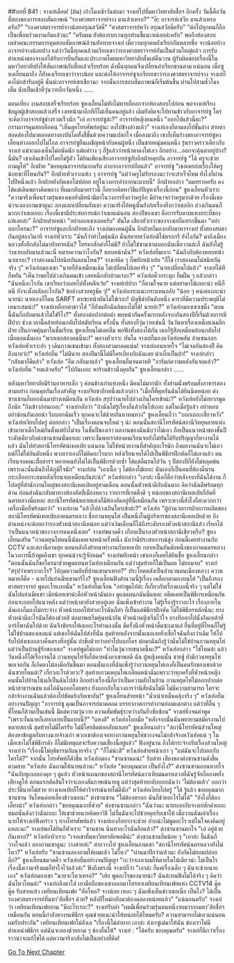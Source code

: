 ##บทที่ 841 : จางเย่เดือด! (ต้น)
เก้าโมงเช้าวันต่อมา
จางเย่ไปที่มหาวิทยาลัยสื่อฯ อีกครั้ง วันนี้คือวันที่สองของการสอบสัมภาษณ์
“รองศาสตราจารย์จาง มาแล้วเหรอ?”
“อ๊ะ อาจารย์เซวีย มาแล้วเหรอครับ?”
“รองศาสตราจารย์จางน้อยอรุณสวัสดิ์”
“ศาสตราจารย์หวัง อรุณสวัสดิ์ครับ”
“ต่อไปทุกคนก็ถือเป็นเพื่อนร่วมงานกันแล้วนะ”
“ครับผม ยังต้องรบกวนทุกท่านชี้แนะหน่อยล่ะครับ”
พอถึงห้องสอบ เหล่าคณะกรรมการคุมสอบสัมภาษณ์ล้วนทักทายจางเย่ เมื่อวานทุกคนยังเรียกกันหลายชื่อ จางน้อยบ้าง อาจารย์จางน้อยบ้าง แต่ว่าวันนี้ทุกคนล้วนเรียกเขาว่ารองศาสตราจารย์กันเป็นส่วนใหญ่แล้ว การรับตำแหน่งของจางเย่ได้รับการยืนยันและประกาศโดยมหาวิทยาลัยตั้งแต่คืนวาน ผู้รับผิดชอบเรื่องนี้ในมหาวิทยาลัยยังให้สัมภาษณ์กับสื่อแล้วเรียบร้อย ดังนั้นทุกคนจึงเปลี่ยนคำเรียกขานตาม
แน่นอน เมื่อซูหงเอี้ยนมาถึง ก็ยังคงเรียกเขาว่าจางน้อย และต่อให้อาจารย์ซูจะเรียกเขาว่ารองศาสตราจารย์จาง จางเย่ก็คงไม่กล้ารับอยู่ดี นั่นน่ะอาจารย์เขาเชียวนะ
จากนั้นการสอบสัมภาษณ์ก็เริ่มต้นขึ้น
ผ่านไปสามชั่วโมงเต็ม นับเป็นเช้าที่วุ่นวายอีกวันหนึ่ง
……


ตอนเที่ยง
งานสอบเสร็จเรียบร้อย
ซูหงเอี้ยนไม่ทักไม่ทายก็ออกจากห้องสอบไปก่อน
พอจางเย่เรียงข้อมูลผู้เข้าสอบแล้วเสร็จ เงยหน้ามาอีกทีก็ไม่เห็นคนอยู่แล้ว เดิมยังคิดจะไปทานข้าวกับอาจารย์ซู ใครจะคิดว่าอาจารย์ซูช่างรวดเร็วนัก "เอ๋ อาจารย์ซูล่ะ?"
อาจารย์หญิงคนหนึ่ง "ออกไปแล้วนี่คะ?"
กรรมการคุมสอบอีกคน "เห็นคุยโทรศัพท์อยู่นะ ลงไปข้างล่างแล้ว"
จางเย่เองก็ตามลงไปชั้นล่าง สายตาสอดส่องไปมาตลอดทางลงบันไดทั้งสี่ชั้นด้วยความแปลกใจ เมื่อลงมาถึง เขาก็เห็นร่างของอาจารย์ซูหงเอี้ยนห่างออกไปไม่ไกล อาจารย์ซูยืนเผชิญหน้ากับคนผู้หนึ่ง เป็นชายหนุ่มคนหนึ่ง รุ่นราวคราวเดียวกับจางเย่ แม้จะมองเห็นไม่ถนัดนัก แต่แค่ราง ๆ ก็รู้แล้วว่าหน้าตาคงไม่เลว อีกอย่าง...ออกจะคุ้นตาอยู่บ้าง?
นี่มัน?
เขาเดินเข้าไปโดยไม่รู้ตัว
ได้ยินเพียงเสียงอาจารย์ซูกับอีกฝ่ายคุยกัน
อาจารย์ซู "ได้ ครูจะช่วยถามดูให้"
อีกฝ่าย "ขอบคุณอาจารย์มากครับ ลำบากอาจารย์อีกแล้ว"
อาจารย์ซู "เธอเคยก่อเรื่องให้ครูน้อยซะที่ไหนกัน?"
อีกฝ่ายหัวเราะแห้ง ๆ
อาจารย์ซู "แต่ว่าครูไม่รับรองนะว่าจะสำเร็จไหม ยังไงก็ผ่านไปปีหนึ่งแล้ว อีกฝ่ายยังกัดเธอไม่ปล่อย อยู่ในวงการลำบากนะแบบนี้"
อีกฝ่ายกล่าว "ผมทราบครับ คงได้แต่เดินพลางคิดพลาง ที่ผมกลับมาคราวนี้ ก็อยากคิดหาวิธีแก้ปัญหาเรื่องนี้ก่อน"
ซูหงเอี้ยนหัวเราะ "ความจริงเพื่อนร่วมรุ่นของเธอยังมีหน้ามีตาในวงการยิ่งกว่าครูอีก มีอำนาจกว่าครูมากด้วย เรื่องนี้เธอน่าจะลองถามเขาดูนะ ลองแลกเปลี่ยนกับเขา ความจริงไอ้หนูนั่นยังก่อเรื่องยิ่งกว่าเธออีก ล่วงเกินคนก็มากกว่าเธอเยอะ เรื่องนี้เขามีประสบการณ์กว่าเธอแน่นอน สองปีของเขา คือการรับดาบแทงกระบี่ของแท้เลยล่ะ"
อีกฝ่ายส่ายหน้า "อย่าบอกเขาเลยครับ"
ทันใด เสียงหัวเราะของจางเย่ก็แทรกขึ้นมา "อย่าบอกใครนะ?"
อาจารย์ซูและอีกฝ่ายตะลึง
จางเย่มองคนผู้นั้น อีกฝ่ายก็มองกลับมาหาจางเย่ ทั้งสองสบตากันอยู่สองวินาที
จางเย่หัวเราะ "ฉันก็ว่าทำไมคุ้นนัก นั่นสหายหวังเฮ่อมิใช่หรอกรึ ยังไงกัน? มาถึงเมืองหลวงทั้งทีกลับไม่มาทักทายฉัน? โทรหาสักคำก็ไม่มี? ถ้าไม่ใช่ซานซานบอกฉันเมื่อวานล่ะก็ ฉันยังไม่รู้ว่านายกลับมาแล้วนะนี่ หมายความว่าไงกัน? หลบหน้าฉัน?"
หวังเฮ่อยิ้มเยาะ "ฉันถึงกับต้องหลบหน้านายเรอะ? เราสองคนไปสนิทกันตอนไหน?"
จางเย่คิด ๆ ก็พยักหน้าเย้ย "ก็ใช่ เราสองคนไม่สนิทกันจริง ๆ"
หวังเฮ่อมองเขา "นายก็ยังเหมือนเดิม ไม่เปลี่ยนไปเลยจริง ๆ"
"นายเปลี่ยนไปแล้ว" จางเย่ได้ทีก็หยัน "เห็นว่าพอไปล่วงเกินคนเข้า เลยหนีกลับบ้านเรอะ?"
หวังเฮ่อคิ้วกระตุก ยิ้มฝืน ๆ แล้วกล่าว "ฉันหนีอะไรกัน เขาเรียกว่าถอยไปตั้งหลักเว้ย"
จางเย่เบ้ปาก "ก็ตามใจนาย แต่อย่ามาโม้เถอะน่า หนีก็หนี ยังจะตั้งหลักอะไรกัน? ข้ออ้างสวยหรูชัด ๆ!"
หวังเฮ่อกระแนะกระแหนกลับ "น้อย ๆ หน่อยเถอะน่านายน่ะ นายเองก็โดน SARFT ตบซะหน้าหันไม่ใช่เรอะ! บัญชีดำอันดับหนึ่ง ดาราที่มีความประพฤติไม่เหมาะสมน่ะ!"
จางเย่เหลือกตาขาวใส่ "ก็ยังผลักฉันล้มลงไม่ได้! นายล่ะ?"
หวังเฮ่อมองเขาเขม็ง "ตอนนี้ฉันก็กลับมาแล้วไม่ใช่รึไง?"
ทั้งสองต่อปากต่อคำ พบหน้ากันครั้งแรกหลังจากกันสองปีก็เริ่มด้วยการตีฝีปาก ช่วงเวลานี้คล้ายย้อนกลับไปสมัยเรียน ครั้งนั้น ทั้งสองก็วุ่นวายเช่นนี้ วันวันหาเรื่องเหน็บแนมอีกฝ่าย เป็นภาพคุ้นตาในชั้นเรียน
ซูหงเอี้ยนไม่เคยลืม พอฟังทั้งสองโต้กัน เธอก็รู้สึกเหมือนย้อนกลับไปเมื่อตอนนั้นเอง "พวกเธอสองคนนี่นะ!" พลางหัวเราะ
ทันใด จางเย่ก็มองหวังเฮ่อพลัน อ้าแขนออก
หวังเฮ่อหัวเราะฮ่า ๆ เดินกางแขนเข้ามา
ทั้งสองสวมกอดแน่น!
จางเย่ถอนหายใจ "ไม่เจอกันสองปี คิดถึงนายว่ะ!"
หวังเฮ่อยิ้ม "ไม่มีนาย สองปีมานี้ไม่มีใครเถียงกับฉันเลย น่าเบื่อเป็นบ้า!"
จางเย่กล่าว "กลับมาก็ดีแล้ว"
หวังเฮ่อ "อืม กลับมาแล้ว"
ซูหงเอี้ยนยิ้มจนตาหยี "อารัมภ์ความหลังกันจบแล้ว?"
หวังเฮ่อยิ้ม "จบแล้วครับ"
"ไปกันเถอะ หาร้านข้าวนั่งคุยกัน" ซูหงเอี้ยนกล่าว
……


หลังมหาวิทยาลัยมีร้านอาหารเล็ก ๆ ค่อนข้างเก่าแห่งหนึ่ง มีคนไม่มากนัก
ทั้งสามนั่งพร้อมสั่งอาหารสองสามอย่าง ก่อนคุยกันเรื่องสำคัญ
จางเย่จิบชาอึกหนึ่งแล้วกล่าว "เมื่อกี้ที่คุยกันฉันได้ยินนิดหน่อย ต่งซานซานก็บอกฉันมาบ้างเหมือนกัน หวังเฮ่อ สรุปว่านายไปล่วงเกินใครเข้าน่ะ?"
หวังเฮ่อยังไม่อยากพูดถึงนัก "กินข้าวก่อนเถอะ"
จางเย่กลับว่า "ถ้าฉันไม่รู้เรื่องก็แล้วกันไปเถอะ แต่ในเมื่อรู้แล้ว อย่าหลบอย่าซ่อนกันเลยน่า รีบบอกฉันเร็ว ทุกคนจะได้ช่วยกันหาหนทาง"
ซูหงเอี้ยนก็ว่า "บอกเถอะเสี่ยวหวัง"
หวังเฮ่อเงียบไปครู่ ค่อยกล่าว "เป็นเรื่องตอนจบใหม่ ๆ น่ะ ตอนนั้นสถานีโทรทัศน์สถานีวิทยุหลายแห่งเข้ามาหาเด็กใหม่กันตั้งแต่ยังไม่จบ ในชั้นปีของเรา ผลงานของฉันนับว่าไม่เลว ถือเป็นแนวหน้าของชั้นปี ระดับเดียวกับต่งซานซานนั่นแหละ เพราะงั้นพอเราสองคนเรียนจบยังไม่ทันได้รับปริญญาก็หางานได้แล้ว ฉันไปทำสถานีโทรทัศน์เหอเป่ย แน่นอน ไม่ใช่หน่วยงานที่สำคัญอะไรนัก ถึงผลงานฉันจะไม่เลว แต่ก็ไม่ใช่อันดับหนึ่ง พวกเราเองก็ไม่คิดอะไรมาก หลังเรียนจบได้ไปเป็นพิธีกรฝึกหัดก็ไม่เลวแล้ว คนเรียนจบคณะสื่อสารฯ หลายคนยังไม่ได้เป็นพิธีกรด้วยซ้ำ ได้แต่ดิ้นรนไปวัน ๆ ปีสองปีก็ยังไม่หลุดพ้น เพราะฉะนั้นฉันถึงได้ภูมิใจนัก"
จางเย่บ่น "เอาเนื้อ ๆ ไม่ต้องโม้เยอะ ฉันเองก็เป็นคนที่ต้องดิ้นรนกระเสือกกระสนหลังเรียนจบเหมือนกันล่ะน่า"
หวังเฮ่อกล่าว "เอาล่ะ เนื้อก็คือว่าหลังจากที่ฉันได้งาน ก็ไปอยู่ที่สำนักงานใหญ่ของสถานีเหอเป่ยอยู่สามเดือน ตอนนั้นหัวหน้าดีกับฉันมาก คิดว่าฉันดีพร้อมทุกด้าน ก่อนส่งฉันกลับมาทางห้องอัดที่เมืองหลวง รายการที่เรตติ้งดี ๆ หน่อยของสถานีเหอเป่ยก็อัดที่นครหลวงนี่แหละ สถานีโทรทัศน์หลายแห่งก็มีห้องอัดอยู่ที่นี่เหมือนกัน เพราะทางนี้ยังไงก็สะดวกกว่า เครื่องมือก็พร้อมกว่า"
จางเย่ถาม "แล้วไปล่วงเกินใครเข้าล่ะ?"
หวังเฮ่อ "ผู้อำนวยการฝ่ายการผลิตของสถานีโทรทัศน์เหอเป่ยภาคนครหลวง ชื่อกวนหยุนไห่ เป็นหนึ่งในผู้บริหารของสถานีเหอเป่ยด้วย ถึงตำแหน่งจะด้อยกว่ารองหัวหน้าสถานีหน่อย แต่ว่าเงินเดือนก็ได้ถึงระดับรองหัวหน้าสถานีแล้ว เรียกได้ว่าเป็นแนวหน้าของวงการคนหนึ่งเลย"
จางเย่ขมวดคิ้ว เกือบเป็นรองหัวหน้าสถานีเชียวหรือ?
ซูหงเอี้ยนเสริม "กวนหยุนไห่คนนี้ฉันเคยเจอหน้าครั้งหนึ่ง นับว่ามีประสบการณ์สูง ก่อนนี้เคยทำงานกับ CCTV และสถานีอานฮุย ตอนหลังถึงย้ายมาทำงานกับเหอเป่ย กลายเป็นอันดับหนึ่งของภาคนครหลวง ในวงการนี้ถ้าพูดถึงเขา ทุกคนน่าจะรู้จักหมด"
จางเย่พยักหน้า เขาเองก็เคยได้ยินชื่อ
ซูหงเอี้ยนกล่าว "ตอนนั้นฉันก็ขอใครมาช่วยพูดแทนหวังเฮ่อเหมือนกัน แต่ว่าสุดท้ายก็ไม่เป็นผล ไม่ยอมจบ"
จางเย่ "สรุปว่าเพราะอะไร? ไปกุมความลับที่บ้านเขามาเหรอ?" ประโยคหลังเป็นสำนวนคนเมืองหลวง ความหมายก็คือ - นายไปแย่งเมียเขามารึไง?
ซูหงเอี้ยนฟังสำนวนนี้รู้เรื่อง เหลือกตามองบนใส่ "เป็นถึงรองศาสตราจารย์ พูดอะไรแบบนั้น"
หวังเฮ่อยิ้มเจื่อน "อย่าพูดไปล่ะ ก็เกี่ยวกับเรื่องแบบนี้จริง ๆ แต่ไม่ใช่ฉันไปแย่งเมียเขา เมียน้อยเขาน่ะคือหัวหน้าฉันเอง ดูแลแผนกฉันนี่แหละ อดีตเคยเป็นพิธีกรเหมือนกัน ก่อนจะถอยไปแนวหลัง แต่ว่าหน้าตายังสวยอยู่เลย ฉันเพิ่งเข้าทำงาน ไม่รู้เรื่องรู้ราวอะไร เรื่องภายในฉันเองก็มองไม่กระจ่าง หัวหน้าบอกให้ทำอะไรฉันก็ทำ ก็เป็นแค่พิธีกรฝึกหัด ไม่ใช่พิธีกรหลักนี่นะ ทางหัวหน้ามีอะไรฉันก็ต้องช่วยสิ ต่อมาพอเริ่มคุ้นหน้ากัน หัวหน้าหญิงเริ่มไว้ใจ บางทีออกไปนั่งกินเหล้าที่บาร์ก็พาฉันไปด้วย ฉันจึงขับรถให้เธออะไรทำนองนั้น มีครั้งนึงหัวหน้าดื่มซะเมาแอ๋ ยื่นที่อยู่ที่ไหนก็ไม่รู้ ไม่ใช่บ้านของเธอแน่ แต่เธอให้ฉันไปส่งที่นั่น สุดท้ายหลังจากนั้นเธอเลยยิ่งเชื่อใจฉันยิ่งกว่าเดิม ให้ไปรับไปส่งเธอกลางคืนตรงที่อยู่นั้น กำชับด้วยว่าอย่าไปบอกใคร ต่อมาฉันถึงรู้ว่านั่นไม่ใช่บ้านกวนหยุนไห่ แต่ว่าเป็นบ้านชู้รักของเธอ"
จางเย่พูดไม่ออก "ทำไมวุ่นวายขนาดนี้นะ?"
หวังเฮ่อกล่าว "ใช่ไหมล่ะ แล้ววันหนึ่งก็ได้เรื่องจนได้ กวนหยุนไห่จับได้คาหนังคาเขาพอดี ฉัน ผู้หญิงคนนั้น ชายชู้ ยังมีกวนหยุนไห่ พอเจอกัน ก็เกิดลงไม้ลงมือกันขึ้นมา ตอนนั้นเองที่ฉันเพิ่งรู้ว่ากวนหยุนไห่เองก็เป็นคนรักของเธอด้วย ฉันซวยไหมล่ะ? เกี่ยวอะไรด้วยวะ? สุดท้ายกวนหยุนไห่เกลียดหน้าฉันเพราะว่าทุกครั้งที่หัวหน้าหญิงคนนั้นไปบ้านโน้นก็เป็นฉันไปส่ง อีกอย่างเรื่องนี้ถือว่าเป็นความลับในบ้าน กวนหยุดไห่ไม่ออกปากต่อหน้าสาธารณชน แต่ไล่ฉันออกโดยตรง ยังบอกกับในวงการว่านิสัยฉันไม่ดี ไม่มีความสามารถ ใครจะกล้าจ้างงานฉันแล้วต้องไปขัดแย้งกับเขากัน!"
ซูหงเอี้ยนส่ายหน้า "น้ำเน่าเหม็นคลุ้งจริง ๆ"
หวังเฮ่อยิ้มอย่างจนปัญญา "อาจารย์ซู คุณเป็นอาจารย์มาตลอด บรรยากาศการทำงานย่อมแตกต่าง แต่ว่าที่อื่น ๆ ที่ไหนก็ล้วนเป็นเช่นนี้ มีแต่ความวุ่นวาย ความสัมพันธุ์ระหว่างกันยิ่งซับซ้อน"
จางเย่ยิ่งจนคำพูด "เพราะงั้นนายก็เลยกลายเป็นแบบนี้?"
"แหงสิ" หวังเฮ่อโบกมือ "หลังจากนั้นฉันพยายามสมัครงานไปหลายสถานี สุดท้ายไม่มีใครรับ ไม่มีใครติดต่อกลับมาเลย"
ซูหงเอี้ยนกล่าว "สถานีโทรทัศน์ส่วนใหญ่ต้องหาข้อมูลกับทางนายจ้างเก่า พวกเขาต้องเจอทางกวนหยุนไห่ขวางจนไม่กล้าจ้างหวังเฮ่อแน่ ๆ ในเมื่อเขาไม่ใช่พิธีกรดัง ก็ไม่มีเหตุผลจะรับความเสี่ยงนี้อยู่แล้ว"
ฟังอยู่นาน ถึงได้กระจ่างกับเรื่องส่วนใหญ่
จางเย่ว่า "เรื่องนี้ไม่ยุติธรรมกับนายจริง ๆ"
"ก็ไม่น่ะสิ" หวังเฮ่อส่ายหน้าเบา ๆ "แต่ฉันจะไปบอกกับใครได้?"
จากนั้น โทรศัพท์ก็ดังขึ้น
หวังเฮ่อมอง "ซานซานแน่ะ"
รับสาย
เสียงของต่งซานซานดังขึ้นตามสาย "หวังเฮ่อ ฉันถามให้นายแล้วนะ"
หวังเฮ่อ "ขอบคุณมาก เป็นยังไง?"
ต่งซานซานถอนหายใจ "ฉันกับหูเกอลองคุย ๆ ดูแล้ว หัวหน้าแผนกของสถานีโทรทัศน์ดาวเทียมนครหลวงที่ฉันรู้จักก็ลองหยั่งเสียงดูให้ ตอนแรกตัดสินใจว่าจะลองสัมภาษณ์นายดู แต่ว่าสุดท้ายกลับบอกฉันว่า 'ไม่ต้องแล้ว' บอกว่าประวัตินายไม่สวย ทางเหอเป่ยก็ให้คำวิจารณ์นายไม่ดีนัก"
หวังเฮ่อเงียบไปครู่ "ได้ รู้แล้ว ขอบคุณมากซานซาน วันไหนค่อยเลี้ยงข้าวเธอนะ"
ต่งซานซาน "ไม่ต้องหรอก ฉันก็ช่วยอะไรไม่ได้"
"ยังไงก็ต้องเลี้ยงน่า" หวังเฮ่อกล่าว "ขอบคุณมากที่ช่วย"
ต่งซานซานกล่าว "ฉันว่านะ นายบอกกับจางเย่สักคำเถอะ หมอนั่นดังกว่าฉันเยอะ ให้เขาช่วยนายคิดหาวิธี ไม่งั้นฉันจะไปช่วยคุยกับเขาให้ เมื่อวานฉันเล่าเรื่องนายให้จางเย่ฟังคร่าว ๆ ทางโทรศัพท์แล้ว จางเย่เองก็อยากจะช่วย ปากน่ะไม่พูดอะไร แต่ในใจคงคิดอยู่แหละนะ"
จางเย่พอได้ยินก็หัวเราะ "ซานซาน นินทาอะไรฉันอีกแล้ว?"
ต่งซานซานตกใจ "เอ๋ อยู่ด้วยกันเหรอ?"
หวังเฮ่อหัวเราะ "เจอเขาที่มหาวิทยาลัยพอดีน่ะ"
ต่งซานซานยิ้มน้อย ๆ "เอาล่ะ งั้นฉันก็วางใจแล้ว ลองถามเขาดูนะ วางสายล่ะ"
สายวางไป
ซูหงเอี้ยนถามเขา "สถานีโทรทัศน์นครหลวงยังไม่ไหว?"
หวังเฮ่อรับ "ซานซานลองถามให้ผมแล้ว ไม่ไหว"
"ผ่านมาปีกว่าแล้วนะ ยังกัดไม่ยอมปล่อยอีก?" ซูหงเอี้ยนขมวดคิ้ว
หวังเฮ่อยิ้มอย่างจนปัญญา "กะว่าจะเอาผมให้ตายในไม้เดียวน่ะ ไม่เป็นไร เรื่องนี้ความจริงผมก็ทำใจไว้แล้วล่ะ"
ฟังถึงตรงนี้ จางเย่ก็ว่า "เอาล่ะ ก็แค่เรื่องเล็ก ๆ ฉันจะช่วยนายเอง"
หวังเฮ่อมองเขา "นายจะไหวเหรอ?"
"เฮ้ย พูดอะไรของนายน่ะ? ฉันล่ะทนฟังไม่ได้จริง ๆ คิดว่าฉันไหวไหมล่ะ" จางเย่ถลึงตาใส่ เอามือถือของเขาออกมาโทรหาเหยียนเทียนเฟยแห่ง CCTV14
ตู๊ด ตู๊ด
รับสายแล้ว
เหยียนเทียนเฟย "ฮัลโหล? จางน้อย เหอะ ๆ ฉันเพิ่งเห็นข่าวเธอเนี่ย เป็นไง? ได้เป็นรองศาสตราจารย์ที่มหา'ลัยสื่อฯ ด้วย? หลังปีใหม่กลับมาต้องฉลองหน่อยแล้ว"
"แน่นอนครับ" จางเย่ว่า
เหยียนเทียนเฟยถาม "มีอะไรเรอะ?"
จางเย่รับคำ "ผมมีเพื่อนร่วมรุ่นคนหนึ่งจบมาจากมหา'ลัยสื่อฯ เหมือนกัน ตอนนี้กำลังหางานพิธีกร คุณช่วยแนะนำให้หน่อยได้ไหมครับ? ความสามารถไม่เลวแน่นอน ผมรับประกัน"
เหยียนเทียนเฟยไม่ลังเล "เรื่องนี้ไม่ลำบาก เอาล่ะ ส่งเรซูเม่มาให้ฉัน ช่องเราไม่มีตำแหน่งพิธีกร แต่ฉันจะลองช่วยถาม ๆ ช่องอื่นให้"
จางเย่ : "ได้ครับ ขอบคุณครับ"
จางเย่ก็นึกว่าเรื่องราวน่าจะแก้ไขได้ แต่ความจริงกลับไม่เป็นอย่างที่คิด!


[Go To Next Chapter]( ./39.md)